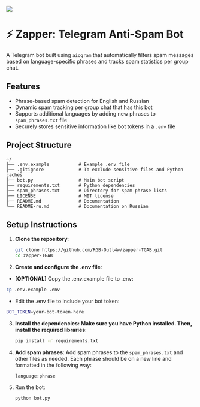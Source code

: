 ![](https://i.imgur.com/g9CMzNQ.png)
# ⚡ Zapper: Telegram Anti-Spam Bot

A Telegram bot built using `aiogram` that automatically filters spam messages based on language-specific phrases and tracks spam statistics per group chat.

## Features

- Phrase-based spam detection for English and Russian
- Dynamic spam tracking per group chat that has this bot
- Supports additional languages by adding new phrases to `spam_phrases.txt` file
- Securely stores sensitive information like bot tokens in a `.env` file

## Project Structure
```
~/
├── .env.example           # Example .env file
├── .gitignore             # To exclude sensitive files and Python caches
├── bot.py                 # Main bot script
├── requirements.txt       # Python dependencies
├── spam_phrases.txt       # Directory for spam phrase lists
├── LICENSE                # MIT license
├── README.md              # Documentation
└── README-ru.md           # Documentation on Russian
```

## Setup Instructions

1. **Clone the repository**:
   ```bash
   git clone https://github.com/RGB-Outl4w/zapper-TGAB.git
   cd zapper-TGAB
   ```

2. **Create and configure the .env file**:

  - **[OPTIONAL]** Copy the .env.example file to .env:
  ```bash
  cp .env.example .env
  ```

  - Edit the .env file to include your bot token:
  ```bash
  BOT_TOKEN=your-bot-token-here
  ```

3. **Install the dependencies: Make sure you have Python installed. Then, install the required libraries**:
   ```bash
   pip install -r requirements.txt
   ```
   
4. **Add spam phrases**: Add spam phrases to the `spam_phrases.txt` and other files as needed. Each phrase should be on a new line and formatted in the following way:
   ```
   language:phrase
   ```

5. Run the bot:
   ```bash
   python bot.py
   ```
